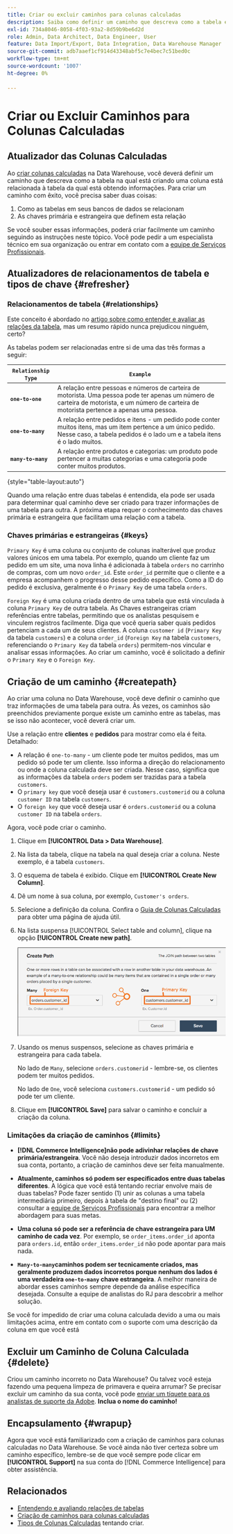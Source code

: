 ```yaml
---
title: Criar ou excluir caminhos para colunas calculadas
description: Saiba como definir um caminho que descreva como a tabela em que você está criando uma coluna está relacionada à tabela da qual você está obtendo informações.
exl-id: 734a8046-8058-4f03-93a2-8d59b9be6d2d
role: Admin, Data Architect, Data Engineer, User
feature: Data Import/Export, Data Integration, Data Warehouse Manager
source-git-commit: adb7aaef1cf914d43348abf5c7e4bec7c51bed0c
workflow-type: tm+mt
source-wordcount: '1007'
ht-degree: 0%

---
```


# Criar ou Excluir Caminhos para Colunas Calculadas

## Atualizador das Colunas Calculadas

Ao [criar colunas calculadas](../data-warehouse-mgr/creating-calculated-columns.md) na Data Warehouse, você deverá definir um caminho que descreva como a tabela na qual está criando uma coluna está relacionada à tabela da qual está obtendo informações. Para criar um caminho com êxito, você precisa saber duas coisas:

1. Como as tabelas em seus bancos de dados se relacionam
1. As chaves primária e estrangeira que definem esta relação

Se você souber essas informações, poderá criar facilmente um caminho seguindo as instruções neste tópico. Você pode pedir a um especialista técnico em sua organização ou entrar em contato com a [equipe de Serviços Profissionais](https://experienceleague.adobe.com/docs/commerce-knowledge-base/kb/troubleshooting/miscellaneous/mbi-service-policies.html?lang=pt-BR).

## Atualizadores de relacionamentos de tabela e tipos de chave {#refresher}

### Relacionamentos de tabela {#relationships}

Este conceito é abordado no [artigo sobre como entender e avaliar as relações da tabela](../../data-analyst/data-warehouse-mgr/table-relationships.md), mas um resumo rápido nunca prejudicou ninguém, certo?

As tabelas podem ser relacionadas entre si de uma das três formas a seguir:

| **`Relationship Type`** | **`Example`** |
|-----|-----|
| **`one-to-one`** | A relação entre pessoas e números de carteira de motorista. Uma pessoa pode ter apenas um número de carteira de motorista, e um número de carteira de motorista pertence a apenas uma pessoa. |
| **`one-to-many`** | A relação entre pedidos e itens - um pedido pode conter muitos itens, mas um item pertence a um único pedido. Nesse caso, a tabela pedidos é o lado um e a tabela itens é o lado muitos. |
| **`many-to-many`** | A relação entre produtos e categorias: um produto pode pertencer a muitas categorias e uma categoria pode conter muitos produtos. |

{style="table-layout:auto"}

Quando uma relação entre duas tabelas é entendida, ela pode ser usada para determinar qual caminho deve ser criado para trazer informações de uma tabela para outra. A próxima etapa requer o conhecimento das chaves primária e estrangeira que facilitam uma relação com a tabela.

### Chaves primárias e estrangeiras {#keys}

`Primary Key` é uma coluna ou conjunto de colunas inalterável que produz valores únicos em uma tabela. Por exemplo, quando um cliente faz um pedido em um site, uma nova linha é adicionada à tabela `orders` no carrinho de compras, com um novo `order_id`. Este `order_id` permite que o cliente e a empresa acompanhem o progresso desse pedido específico. Como a ID do pedido é exclusiva, geralmente é o `Primary Key` de uma tabela `orders`.

`Foreign Key` é uma coluna criada dentro de uma tabela que está vinculada à coluna `Primary Key` de outra tabela. As Chaves estrangeiras criam referências entre tabelas, permitindo que os analistas pesquisem e vinculem registros facilmente. Diga que você queria saber quais pedidos pertenciam a cada um de seus clientes. A coluna `customer id` (`Primary Key` da tabela `customers`) e a coluna `order_id` (`Foreign Key` na tabela `customers`, referenciando o `Primary Key` da tabela `orders`) permitem-nos vincular e analisar essas informações. Ao criar um caminho, você é solicitado a definir o `Primary Key` e o `Foreign Key`.

## Criação de um caminho {#createpath}

Ao criar uma coluna no Data Warehouse, você deve definir o caminho que traz informações de uma tabela para outra. Às vezes, os caminhos são preenchidos previamente porque existe um caminho entre as tabelas, mas se isso não acontecer, você deverá criar um.

Use a relação entre **clientes** e **pedidos** para mostrar como ela é feita. Detalhado:

* A relação é `one-to-many` - um cliente pode ter muitos pedidos, mas um pedido só pode ter um cliente. Isso informa a direção do relacionamento ou onde a coluna calculada deve ser criada. Nesse caso, significa que as informações da tabela `orders` podem ser trazidas para a tabela `customers`.
* O `primary key` que você deseja usar é `customers.customerid` ou a coluna `customer ID` na tabela `customers`.
* O `foreign key` que você deseja usar é `orders.customerid` ou a coluna `customer ID` na tabela `orders`.

Agora, você pode criar o caminho.

1. Clique em **[!UICONTROL Data > Data Warehouse]**.
1. Na lista da tabela, clique na tabela na qual deseja criar a coluna. Neste exemplo, é a tabela `customers`.
1. O esquema de tabela é exibido. Clique em **[!UICONTROL Create New Column]**.
1. Dê um nome à sua coluna, por exemplo, `Customer's orders`.
1. Selecione a definição da coluna. Confira o [Guia de Colunas Calculadas](../data-warehouse-mgr/creating-calculated-columns.md) para obter uma página de ajuda útil.
1. Na lista suspensa [!UICONTROL Select table and column], clique na opção **[!UICONTROL Create new path]**.

   ![Criando caminhos para o modal de colunas calculadas](../../assets/Creating_Paths_modal.png)

1. Usando os menus suspensos, selecione as chaves primária e estrangeira para cada tabela.

   No lado de `Many`, selecione `orders.customerid` - lembre-se, os clientes podem ter muitos pedidos.

   No lado de `One`, você seleciona `customers.customerid` - um pedido só pode ter um cliente.

1. Clique em **[!UICONTROL Save]** para salvar o caminho e concluir a criação da coluna.

### Limitações da criação de caminhos {#limits}

* **[!DNL Commerce Intelligence]não pode adivinhar relações de chave primária/estrangeira**. Você não deseja introduzir dados incorretos em sua conta, portanto, a criação de caminhos deve ser feita manualmente.

* **Atualmente, caminhos só podem ser especificados entre duas tabelas diferentes**. A lógica que você está tentando recriar envolve mais de duas tabelas? Pode fazer sentido (1) unir as colunas a uma tabela intermediária primeiro, depois à tabela de &quot;destino final&quot; ou (2) consultar a [equipe de Serviços Profissionais](https://experienceleague.adobe.com/docs/commerce-knowledge-base/kb/troubleshooting/miscellaneous/mbi-service-policies.html?lang=pt-BR) para encontrar a melhor abordagem para suas metas.

* **Uma coluna só pode ser a referência de chave estrangeira para UM caminho de cada vez**. Por exemplo, se `order_items.order_id` aponta para `orders.id`, então `order_items.order_id` não pode apontar para mais nada.

* **`Many-to-many`caminhos podem ser tecnicamente criados, mas geralmente produzem dados incorretos porque nenhum dos lados é uma verdadeira `one-to-many` chave estrangeira**. A melhor maneira de abordar esses caminhos sempre depende da análise específica desejada. Consulte a equipe de analistas do RJ para descobrir a melhor solução.

Se você for impedido de criar uma coluna calculada devido a uma ou mais limitações acima, entre em contato com o suporte com uma descrição da coluna em que você está

## Excluir um Caminho de Coluna Calculada {#delete}

Criou um caminho incorreto no Data Warehouse? Ou talvez você esteja fazendo uma pequena limpeza de primavera e queira arrumar? Se precisar excluir um caminho da sua conta, você pode [enviar um tíquete para os analistas de suporte da Adobe](../../guide-overview.md#Submitting-a-Support-Ticket). **Inclua o nome do caminho!**

## Encapsulamento {#wrapup}

Agora que você está familiarizado com a criação de caminhos para colunas calculadas no Data Warehouse. Se você ainda não tiver certeza sobre um caminho específico, lembre-se de que você sempre pode clicar em **[!UICONTROL Support]** na sua conta do [!DNL Commerce Intelligence] para obter assistência.

## Relacionados

* [Entendendo e avaliando relações de tabelas](../data-warehouse-mgr/table-relationships.md)
* [Criação de caminhos para colunas calculadas](../data-warehouse-mgr/create-paths-calc-columns.md)
* [Tipos de Colunas Calculadas](../data-warehouse-mgr/calc-column-types.md) tentando criar.
